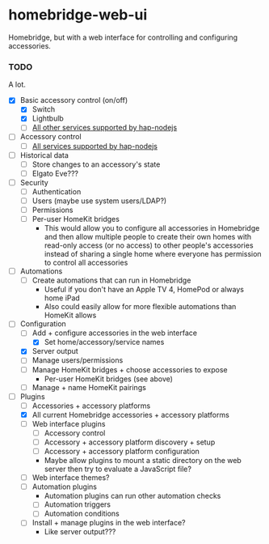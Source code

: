 homebridge-web-ui
===

Homebridge, but with a web interface for controlling and configuring accessories.

### TODO

A lot.

- [x] Basic accessory control (on/off)
    - [x] Switch
    - [x] Lightbulb
    - [ ] [All other services supported by hap-nodejs](https://github.com/khaost/hap-nodejs/tree/master/lib/gen)
- [ ] Accessory control
    - [ ] [All services supported by hap-nodejs](https://github.com/khaost/hap-nodejs/tree/master/lib/gen)
- [ ] Historical data
    - [ ] Store changes to an accessory's state
    - [ ] Elgato Eve???
- [ ] Security
    - [ ] Authentication
    - [ ] Users (maybe use system users/LDAP?)
    - [ ] Permissions
    - [ ] Per-user HomeKit bridges
        - This would allow you to configure all accessories in Homebridge and then allow multiple people to create their own homes with read-only access (or no access) to other people's accessories instead of sharing a single home where everyone has permission to control all accessories
- [ ] Automations
    - [ ] Create automations that can run in Homebridge
        - Useful if you don't have an Apple TV 4, HomePod or always home iPad
        - Also could easily allow for more flexible automations than HomeKit allows
- [ ] Configuration
    - [ ] Add + configure accessories in the web interface
        - [x] Set home/accessory/service names
    - [x] Server output
    - [ ] Manage users/permissions
    - [ ] Manage HomeKit bridges + choose accessories to expose
        - Per-user HomeKit bridges (see above)
    - [ ] Manage + name HomeKit pairings
- [ ] Plugins
    - [ ] Accessories + accessory platforms
    - [x] All current Homebridge accessories + accessory platforms
    - [ ] Web interface plugins
        - [ ] Accessory control
        - [ ] Accessory + accessory platform discovery + setup
        - [ ] Accessory + accessory platform configuration
        - Maybe allow plugins to mount a static directory on the web server then try to evaluate a JavaScript file?
    - [ ] Web interface themes?
    - [ ] Automation plugins
        - Automation plugins can run other automation checks
        - [ ] Automation triggers
        - [ ] Automation conditions
    - [ ] Install + manage plugins in the web interface?
        - Like server output???
